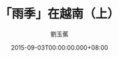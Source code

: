 ---
issue: 137
title: 「雨季」在越南（上）
author: 劉玉蕉
language: 大埔
date: 2015-09-03T00:00:00.000+08:00
topic: 懷想
difficulty: 2
wikidata: Q98095974
wikidata_link: https://www.wikidata.org/wiki/Q98095974
author_wikidata_link: https://www.wikidata.org/wiki/Q98096359
author_wikidata: Q98096359
---